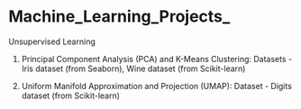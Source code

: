 # Machine_Learning_Projects_

Unsupervised Learning 
1. Principal Component Analysis (PCA) and K-Means Clustering:
        Datasets - Iris dataset (from Seaborn), Wine dataset (from Scikit-learn)

2. Uniform Manifold Approximation and Projection (UMAP):
        Dataset - Digits dataset (from Scikit-learn)
